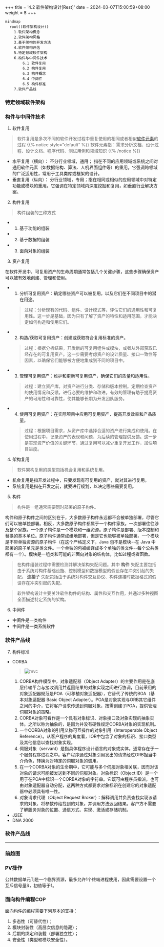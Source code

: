 +++
title = '4.2 软件架构设计[Rest]'
date = 2024-03-07T15:00:59+08:00
weight = 8
+++

```mermaid
mindmap
  root((软件架构设计))
    1.软件架构概念
    2.软件架构风格
    3.基于架构的开发方法
    4.软件架构评估
    5.特定领域软件架构
    6.构件与中间件技术
        6.1 软件复用
        6.2 构件复用
        6.3 构件概念
        6.4 中间件
        6.5 构件标准
    7.软件产品线
```

### 特定领域软件架构


### 构件与中间件技术
1. 软件复用
> 软件复用是多次不同的软件开发过程中重复使用的相同或者相似[软件元素]()的过程
{{% notice style="default" %}}
软件元素指：需求分析文档、设计过程、设计文档、程序代码、测试用例和领域知识
{{% /notice %}}
  * 水平复用（横向）： 不分行业领域，通用； 指在不同的应用领域或系统之间对通用软件元素（如数据结构、算法、人机界面组件等）的重用。它强调跨领域的广泛适用性，常用于工具类库或框架的设计。
  * 垂直复用（纵向）： 分行业领域，专用；指在相同或相似的应用领域中对特定功能或模块的重用。它强调在特定领域内深度挖掘和复用，如垂直行业解决方案。

2. 构件复用
> 构件组装的三种方式
  * 1. 基于功能的组装
  * 2. 基于数据的组装
  * 3. 面向对象的组装

3. 资产复用

在软件开发中，可复用资产的生命周期通常包括几个关键步骤，这些步骤确保资产可以被有效地创建、管理和使用。
  - 1) 分析可复用资产：确定哪些资产可以被复用，以及它们在不同项目中的潜在用途。
    > 过程：分析现有的代码、组件、设计模式等，评估它们的通用性和可复用性。这一步是基础，因为只有了解了资产的特性和适用范围，才能决定如何构造和使用它们。
  - 2) 构造/获取可复用资产：创建或获取符合复用标准的资产。
    > 过程：根据分析结果，开发新的可复用组件或模块，或者从外部获取已经存在的可复用资产。这一步需要考虑资产的设计质量、接口一致性等因素，以确保它们能够被方便地集成到不同的项目中。
  - 3) 管理可复用资产：维护和更新可复用资产，确保它们的质量和适用性。
    > 过程：建立资产库，对资产进行分类、存储和版本控制。定期检查资产的使用情况和反馈，进行必要的维护和改进。有效的管理有助于提高资产的可用性和可靠性，使其能够长期为开发团队服务。
  - 4) 使用可复用资产：在实际项目中应用可复用资产，提高开发效率和产品质量。
    > 过程：根据项目需求，从资产库中选择合适的资产进行集成和使用。在使用过程中，记录资产的表现和问题，为后续的管理提供反馈。这一步是实现资产价值的关键环节，通过复用可以减少重复开发工作，加快项目进度。

4. 架构复用
> 软件架构复用的类型包括机会复用和系统复用。
  - 机会复用是指开发过程中，只要发现有可复用的资产，就对其进行复用。
  - 系统复用是指在开发之前，就要进行规划，以决定哪些需要复用。

5. 构件
> 构件是一组通常需要同时部署的原子构件。 

构件和原子构件之间的区别在于，大多数原子构件永远都不会被单独部署，尽管它们可以被单独部署。相反，大多数原子构件都属于一个构件家族，一次部署往往涉及整个家族。一个原子构件是一个模块和一组资源。原子构件是部署、版本控制和替换的基本单位。原子构件通常成组地部署，但是它也能够被单独部署。一个模块是不带单独资源的原子构件（在这个严格定义下，Java 包不是模块--在 Java 中部署的原子单元是类文件。一个单独的包被编译成多个单独的类文件--每个公共类都有一个）。模块是一组类和可能的非面向对象的结构体，比如过程或者函数。

> 在构件组装过程中需要检测并解决架构失配问题。其中 **构件** 失配主要包括由于系统对构件基础设施、控制模型和数据模型的假设存在冲突引起的失配。 **连接子** 失配包括由于系统对构件交互协议、构件连接时数据格式的假设存在冲突引起的失配。

> 软件架构设计主要关注软件构件的结构、属性和交互作用，并通过多种视图全面描述特定系统的架构。

6. 中间件
- 中间件是一类构件
- 中间件是一类系统软件
### 软件产品线

7. 构件标准
  * CORBA
      > ![mvc](../../../images/content/ruankao/CORBA.png)
      1. CORBA构件模型中，对象适配器（Object Adapter）的主要作用是在底层传输平台与接收调用并返回结果的对象实现之间进行协调，目前采用的对象适配器规范是POA（可移植对象适配器），它替代了传统的BOA（基本对象适配器 Basic Object Adapter）。POA是对象实现与ORB其它组件之间的中介，它将客户请求传送到伺服对象，按需创建子POA，提供管理伺服对象的策略。
      2. CORBA对象可看作是一个具有对象标识、对象接口及对象实现的抽象实体。之所以称为抽象的，是因为并没有硬性规定CORBA对象的实现机制。
      3. 一个CORBA对象的引用又称可互操作的对象引用（Interoperable Object Reference）。从客户程序的角度看，IOR中包含了对象的标识、接口类型及其他信息以查找对象实现。
      4. 伺服对象（servant）是指具体程序设计语言的对象或实体，通常存在于一个服务程序进程之中。客户程序通过对象引用发出的请求经过ORB担当中介角色，转换为对特定的伺服对象的调用。
      5. 在一个CORBA对象的生命期中，它可能与多个伺服对象相关联，因而对该对象的请求可能被发送到不同的伺服对象。对象标识（Object ID）是一个用于在POA中标识一个CORBA对象的字符串。它既可由程序员指派，也可由对象适配器自动分配，这两种方式都要求对象标识在创建它的对象适配器中必须具有唯一性。
      6. 对象请求代理（Object Request Broker）：解释调用并负责查找实现该请求的对象，将参数传给找到的对象，并调用方法返回结果。客户方不需要了解服务对象的位置、通信方式、实现、激活或存储机制。
  * J2EE
  * DNA 2000




### 软件产品线



---


### 前趋图

### PV操作
公共数据单元Tj是一个临界资源，最多允许1个终端进程使用，因此需要设置一个互斥信号量S，初值等于1。

### 面向构件编程COP
面向构件的编程需要下列基本的支持：
1. 多态性（可替代性）；
2. 模块封装性（高层次信息的隐藏）；
3. 后期的绑定和装载（部署独立性）；
4. 安全性（类型和模块安全性）。






